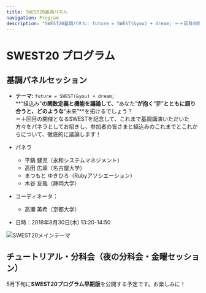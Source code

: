 ```yaml
---
title: SWEST20基調パネル
navigation: Program
description: "SWEST20基調パネル: future = SWEST(&you) + dream; ＝＋回目の開催となるSWESTを記念して、これまで基調講演いただいた方々をパネラとしてお招きし、参加者の皆さまと組込みのこれまでとこれからについて、徹底的に議論します！"
---
```

# SWEST20 プログラム

<a name="panel"></a>
## 基調パネルセッション

* **テーマ:** `future = SWEST(&you) + dream;`  
**“組込み”**の関数定義と機能を議論して、**“あなた”**が抱く**“夢”**とともに語り合うと、どのような**“未来”**を拓けるでしょう？  
＝＋回目の開催となるSWESTを記念して、これまで基調講演いただいた方々をパネラとしてお招きし、参加者の皆さまと組込みのこれまでとこれからについて、徹底的に議論します！

* パネラ
  * 平鍋 健児（永和システムマネジメント）
  * 高田 広章（名古屋大学）
  * まつもと ゆきひろ（Rubyアソシエーション）
  * 木谷 友哉（静岡大学）

* コーディネータ：
  * 高瀬 英希（京都大学）

* 日時：2018年8月30日(木) 13:20-14:50

![SWEST20メインテーマ](../images/swest20_theme.png)

## チュートリアル・分科会（夜の分科会・金曜セッション）

5月下旬に**SWEST20プログラム早期版**を公開する予定です。お楽しみに！


